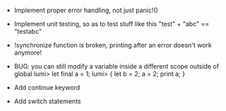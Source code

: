 * Implement proper error handling, not just panic!()
* Implement unit testing, so as to test stuff like this "test" + "abc" == "testabc"
* !synchronize function is broken, printing after an error doesn't work anymore!

* BUG: you can still modify a variable inside a different scope outside of global
lumi> let final a = 1;
lumi> { let b = 2; a = 2; print a; }


* Add continue keyword
* Add switch statements